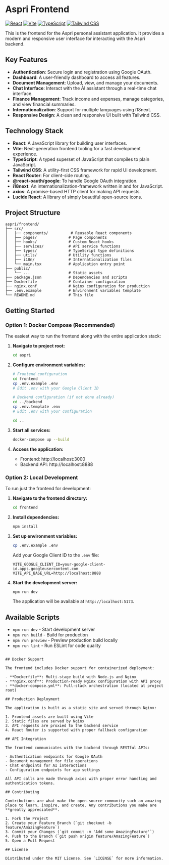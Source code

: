 # Aspri Frontend

[![React](https://img.shields.io/badge/React-19-blue.svg)](https://reactjs.org/)
[![Vite](https://img.shields.io/badge/Vite-4-blue.svg)](https://vitejs.dev/)
[![TypeScript](https://img.shields.io/badge/TypeScript-5-blue.svg)](https://www.typescriptlang.org/)
[![Tailwind CSS](https://img.shields.io/badge/Tailwind%20CSS-3-blue.svg)](https://tailwindcss.com/)

This is the frontend for the Aspri personal assistant application. It provides a modern and responsive user interface for interacting with the Aspri backend.

## Key Features

- **Authentication**: Secure login and registration using Google OAuth.
- **Dashboard**: A user-friendly dashboard to access all features.
- **Document Management**: Upload, view, and manage your documents.
- **Chat Interface**: Interact with the AI assistant through a real-time chat interface.
- **Finance Management**: Track income and expenses, manage categories, and view financial summaries.
- **Internationalization**: Support for multiple languages using i18next.
- **Responsive Design**: A clean and responsive UI built with Tailwind CSS.

## Technology Stack

- **React**: A JavaScript library for building user interfaces.
- **Vite**: Next-generation frontend tooling for a fast development experience.
- **TypeScript**: A typed superset of JavaScript that compiles to plain JavaScript.
- **Tailwind CSS**: A utility-first CSS framework for rapid UI development.
- **React Router**: For client-side routing.
- **@react-oauth/google**: To handle Google OAuth integration.
- **i18next**: An internationalization-framework written in and for JavaScript.
- **axios**: A promise-based HTTP client for making API requests.
- **Lucide React**: A library of simply beautiful open-source icons.

## Project Structure

```
aspri/frontend/
├── src/
│   ├── components/          # Reusable React components
│   ├── pages/              # Page components
│   ├── hooks/              # Custom React hooks
│   ├── services/           # API service functions
│   ├── types/              # TypeScript type definitions
│   ├── utils/              # Utility functions
│   ├── i18n/               # Internationalization files
│   └── main.tsx            # Application entry point
├── public/
│   └── ...                 # Static assets
├── package.json            # Dependencies and scripts
├── Dockerfile              # Container configuration
├── nginx.conf              # Nginx configuration for production
├── .env.example            # Environment variables template
└── README.md               # This file
```

## Getting Started

### Option 1: Docker Compose (Recommended)

The easiest way to run the frontend along with the entire application stack:

1. **Navigate to project root:**
   ```bash
   cd aspri
   ```

2. **Configure environment variables:**
   ```bash
   # Frontend configuration
   cd frontend
   cp .env.example .env
   # Edit .env with your Google Client ID
   
   # Backend configuration (if not done already)
   cd ../backend
   cp .env.template .env
   # Edit .env with your configuration
   
   cd ..
   ```

3. **Start all services:**
   ```bash
   docker-compose up --build
   ```

4. **Access the application:**
   - Frontend: http://localhost:3000
   - Backend API: http://localhost:8888

### Option 2: Local Development

To run just the frontend for development:

1. **Navigate to the frontend directory:**
   ```bash
   cd frontend
   ```

2. **Install dependencies:**
   ```bash
   npm install
   ```

3. **Set up environment variables:**
   ```bash
   cp .env.example .env
   ```
   Add your Google Client ID to the `.env` file:
   ```env
   VITE_GOOGLE_CLIENT_ID=your-google-client-id.apps.googleusercontent.com
   VITE_API_BASE_URL=http://localhost:8888
   ```

4. **Start the development server:**
   ```bash
   npm run dev
   ```
   The application will be available at `http://localhost:5173`.

## Available Scripts

- `npm run dev` - Start development server
- `npm run build` - Build for production
- `npm run preview` - Preview production build locally
- `npm run lint` - Run ESLint for code quality
```

## Docker Support

The frontend includes Docker support for containerized deployment:

- **Dockerfile**: Multi-stage build with Node.js and Nginx
- **nginx.conf**: Production-ready Nginx configuration with API proxy
- **docker-compose.yml**: Full-stack orchestration (located at project root)

## Production Deployment

The application is built as a static site and served through Nginx:

1. Frontend assets are built using Vite
2. Static files are served by Nginx
3. API requests are proxied to the backend service
4. React Router is supported with proper fallback configuration

## API Integration

The frontend communicates with the backend through RESTful APIs:

- Authentication endpoints for Google OAuth
- Document management for file operations
- Chat endpoints for AI interactions
- Configuration endpoints for app settings

All API calls are made through axios with proper error handling and authentication tokens.

## Contributing

Contributions are what make the open-source community such an amazing place to learn, inspire, and create. Any contributions you make are **greatly appreciated**.

1. Fork the Project
2. Create your Feature Branch (`git checkout -b feature/AmazingFeature`)
3. Commit your Changes (`git commit -m 'Add some AmazingFeature'`)
4. Push to the Branch (`git push origin feature/AmazingFeature`)
5. Open a Pull Request

## License

Distributed under the MIT License. See `LICENSE` for more information.